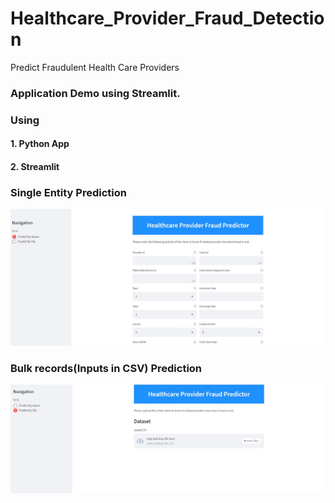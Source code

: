 # Healthcare_Provider_Fraud_Detection
Predict Fraudulent Health Care Providers

### Application Demo using Streamlit. 

### Using
####  1. Python App
####  2. Streamlit


### Single Entity Prediction
<img src="IMG/IMG-1.jpg" alt="My cool logo"/>


### Bulk records(Inputs in CSV) Prediction 
<img src="IMG/IMG-2.jpg" alt="My cool logo"/>
